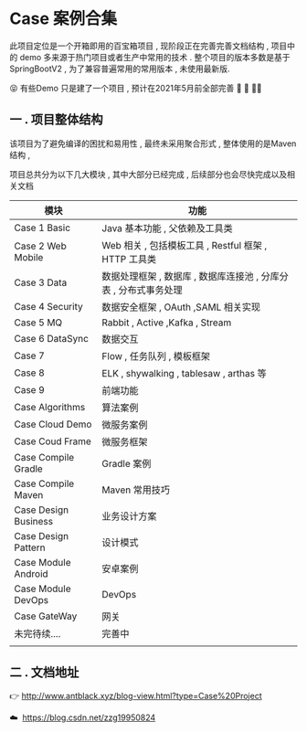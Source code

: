 # Case 案例合集

此项目定位是一个开箱即用的百宝箱项目 , 现阶段正在完善完善文档结构 , 项目中的 demo 多来源于热门项目或者生产中常用的技术 .
整个项目的版本多数是基于SpringBootV2 , 为了兼容普遍常用的常用版本 , 未使用最新版.

:stuck_out_tongue_closed_eyes: 有些Demo 只是建了一个项目 , 预计在2021年5月前全部完善 :punch: :punch: :punch::muscle:

## 一 . 项目整体结构 
该项目为了避免编译的困扰和易用性 , 最终未采用聚合形式 , 整体使用的是Maven结构 ,  

项目总共分为以下几大模块 , 其中大部分已经完成 , 后续部分也会尽快完成以及相关文档

| 模块                 | 功能                                                         |
| -------------------- | ------------------------------------------------------------ |
| Case 1 Basic         | Java 基本功能 , 父依赖及工具类                               |
| Case 2 Web Mobile    | Web 相关 , 包括模板工具 , Restful 框架 , HTTP 工具类         |
| Case 3 Data          | 数据处理框架 ,  数据库 , 数据库连接池 , 分库分表 ,  分布式事务处理 |
| Case 4 Security      | 数据安全框架 , OAuth ,SAML 相关实现                          |
| Case 5 MQ            | Rabbit , Active ,Kafka , Stream                              |
| Case 6 DataSync      | 数据交互                                                     |
| Case 7               | Flow , 任务队列 , 模板框架                                   |
| Case 8               | ELK , shywalking , tablesaw , arthas 等                      |
| Case 9               | 前端功能                                                     |
| Case Algorithms      | 算法案例                                                     |
| Case Cloud Demo      | 微服务案例                                                   |
| Case Coud Frame      | 微服务框架                                                   |
| Case Compile Gradle  | Gradle 案例                                                  |
| Case Compile Maven   | Maven 常用技巧                                               |
| Case Design Business | 业务设计方案                                                 |
| Case Design Pattern  | 设计模式                                                     |
| Case Module Android  | 安卓案例                                                     |
| Case Module DevOps   | DevOps                                                       |
| Case GateWay         | 网关                                                         |
| 未完待续....         | 完善中                                                       |
|                      |                                                              |



## 二 . 文档地址

 :point_right:  http://www.antblack.xyz/blog-view.html?type=Case%20Project

 :cloud: ​ https://blog.csdn.net/zzg19950824

[]()